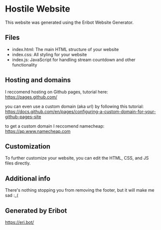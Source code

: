 # Hostile Website

This website was generated using the Eribot Website Generator.

## Files
- index.html: The main HTML structure of your website
- index.css: All styling for your website
- index.js: JavaScript for handling stream countdown and other functionality

## Hosting and domains
I reccomend hosting on Github pages, tutorial here:
https://pages.github.com/

you can even use a custom domain (aka url) by following this tutorial:
https://docs.github.com/en/pages/configuring-a-custom-domain-for-your-github-pages-site

to get a custom domain I reccomend namecheap:
https://ap.www.namecheap.com

## Customization
To further customize your website, you can edit the HTML, CSS, and JS files directly.

## Additional info
There's nothing stopping you from removing the footer, but it will make me sad :_( 

## Generated by Eribot
https://eri.bot/
